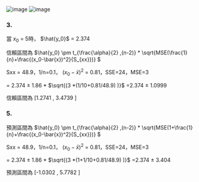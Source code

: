 ![image](https://github.com/user-attachments/assets/b338f3a4-2224-423f-b9c3-e0391d845528)
![image](https://github.com/user-attachments/assets/941d6d61-5ab1-4b1a-852d-f16367958da6)


### 3.

當 $x_0$ = 5時， $\hat{y_0}$ = 2.374

信賴區間為 $\hat{y_0} \pm t_{\frac{\alpha}{2} ,(n-2)} * \sqrt{MSE(\frac{1}{n}+\frac{(x_0-\bar{x})^2}{S_{xx}})} $ 

Sxx = 48.9，1/n=0.1， $(x_0-\bar{x})^2$ = 0.81，SSE=24，MSE=3

= 2.374 $\pm$ 1.86 * $\sqrt{(3 *(1/10+0.81/48.9) )}$ =2.374 $\pm$ 1.0999

信賴區間為 [1.2741 , 3.4739 ]



### 5.  


預測區間為 $\hat{y_0} \pm  t_{\frac{\alpha}{2} ,(n-2)} * \sqrt{MSE(1+\frac{1}{n}+\frac{(x_0-\bar{x})^2}{S_{xx}})} $ 

Sxx = 48.9，1/n=0.1， $(x_0-\bar{x})^2$ = 0.81，SSE=24，MSE=3

= 2.374 $\pm$ 1.86 * $\sqrt{(3 *(1+1/10+0.81/48.9) )}$ =2.374 $\pm$ 3.404

預測區間為 [-1.0302 , 5.7782 ]
